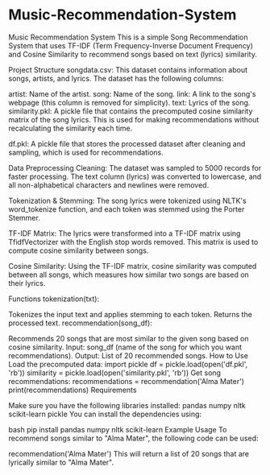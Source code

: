 # Music-Recommendation-System

Music Recommendation System This is a simple Song Recommendation System that uses TF-IDF (Term Frequency-Inverse Document Frequency) and Cosine Similarity to recommend songs based on text (lyrics) similarity.

Project Structure songdata.csv: This dataset contains information about songs, artists, and lyrics. The dataset has the following columns:

artist: Name of the artist. song: Name of the song. link: A link to the song's webpage (this column is removed for simplicity). text: Lyrics of the song. similarity.pkl: A pickle file that contains the precomputed cosine similarity matrix of the song lyrics. This is used for making recommendations without recalculating the similarity each time.

df.pkl: A pickle file that stores the processed dataset after cleaning and sampling, which is used for recommendations.

Data Preprocessing Cleaning: The dataset was sampled to 5000 records for faster processing. The text column (lyrics) was converted to lowercase, and all non-alphabetical characters and newlines were removed.

Tokenization & Stemming: The song lyrics were tokenized using NLTK's word_tokenize function, and each token was stemmed using the Porter Stemmer.

TF-IDF Matrix: The lyrics were transformed into a TF-IDF matrix using TfidfVectorizer with the English stop words removed. This matrix is used to compute cosine similarity between songs.

Cosine Similarity: Using the TF-IDF matrix, cosine similarity was computed between all songs, which measures how similar two songs are based on their lyrics.

Functions tokenization(txt):

Tokenizes the input text and applies stemming to each token. Returns the processed text. recommendation(song_df):

Recommends 20 songs that are most similar to the given song based on cosine similarity. Input: song_df (name of the song for which you want recommendations). Output: List of 20 recommended songs. How to Use Load the precomputed data: import pickle df = pickle.load(open('df.pkl', 'rb')) similarity = pickle.load(open('similarity.pkl', 'rb')) Get song recommendations: recommendations = recommendation('Alma Mater') print(recommendations) Requirements

Make sure you have the following libraries installed: pandas numpy nltk scikit-learn pickle You can install the dependencies using:

bash pip install pandas numpy nltk scikit-learn Example Usage To recommend songs similar to "Alma Mater", the following code can be used:

recommendation('Alma Mater') This will return a list of 20 songs that are lyrically similar to "Alma Mater".
